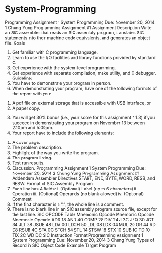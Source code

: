 # System-Programming
Programming Assignment 1 System Programming
Due: November 20, 2014 1 Chung Yung
Programming Assignment #1
Assignment Description
Write an SIC assembler that reads an SIC assembly program, translates SIC
statements into their machine code equivalents, and generates an object file.
Goals
1. Get familiar with C programming language.
2. Learn to use the I/O facilities and library functions provided by standard C.
3. Get experience with the system-level programming.
4. Get experience with separate compilation, make utility, and C debugger.
Guideline:
1. You have to demonstrate your program in person.
2. When demonstrating your program, have one of the following formats of the
report with you:
1) A pdf file on external storage that is accessible with USB interface, or
2) A paper copy.
3. You will get 30% bonus (i.e., your score for this assignment * 1.3) if you
succeed in demonstrating your program on November 13 between 2:10pm and
5:00pm.
4. Your report have to include the following elements:
1) A cover page.
2) The problem description.
3) Highlight of the way you write the program.
4) The program listing.
5) Test run results.
6) Discussion.
Programming Assignment 1 System Programming
Due: November 20, 2014 2 Chung Yung
Programming Assignment #1 Addendum
Assembler Directives
START, END, BYTE, WORD, RESB, and RESW.
Format of SIC Assembly Program
1) Each line has 4 fields:
i. (Optional) Label (up to 6 characters)
ii. Operation
iii. (Optional) Operands (no blank allowed)
iv. (Optional) Comment
2) If the first character is a “.”, the whole line is a comment.
3) There is no blank line in an SIC assembly program source file, except for
the last line.
SIC OPCODE Table
Mnemonic Opcode Mnemonic Opcode Mnemonic Opcode
ADD 18 AND 40 COMP 28
DIV 24 J 3C JEQ 30
JGT 34 JLT 38 JSUB 48
LDA 00 LDCH 50 LDL 08
LDX 04 MUL 20 OR 44
RD D8 RSUB 4C STA 0C
STCH 54 STL 14 STSW 18
STX 10 SUB 1C TD 10
TIX 2C WD DC
SIC Instruction Format
Programming Assignment 1 System Programming
Due: November 20, 2014 3 Chung Yung
Types of Record in SIC Object Code
Example Target Program
